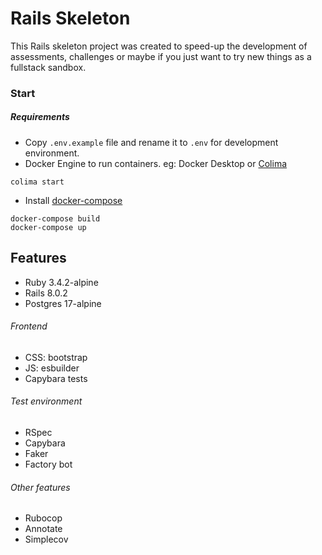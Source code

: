 # Rails Skeleton
This Rails skeleton project was created to speed-up the development of assessments, challenges or maybe if you just want to try new things as a fullstack sandbox.

### Start
##### Requirements
- Copy `.env.example` file and rename it to `.env` for development environment.
- Docker Engine to run containers. eg: Docker Desktop or [Colima](https://github.com/abiosoft/colima?tab=readme-ov-file#installation)
```shell
colima start
```
- Install [docker-compose](https://formulae.brew.sh/formula/docker-compose)
```shell
docker-compose build
docker-compose up
```

## Features
- Ruby 3.4.2-alpine
- Rails 8.0.2
- Postgres 17-alpine

###### Frontend
- CSS: bootstrap
- JS: esbuilder
- Capybara tests

###### Test environment
- RSpec
- Capybara
- Faker
- Factory bot

###### Other features
- Rubocop
- Annotate
- Simplecov
